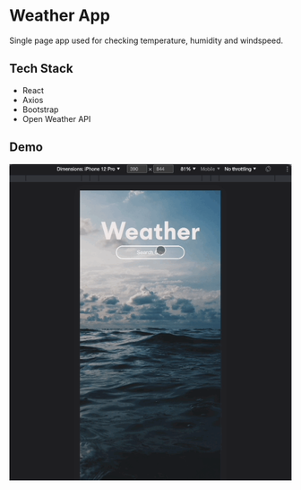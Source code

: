 
# Weather App

Single page app used for checking temperature, humidity and windspeed.
## Tech Stack

- React
- Axios
- Bootstrap
- Open Weather API






## Demo



![app demo](GIF/weatherAppDemo.gif)